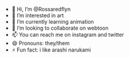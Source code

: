 - 👋 Hi, I’m @Rossaredflyn
- 👀 I’m interested in art
- 🌱 I’m currently learning animation
- 💞️ I’m looking to collaborate on webtoon
- 📫 You can reach me on instagram and twitter
- 😄 Pronouns: they/them
- ⚡ Fun fact: i like arashi narukami

<!---
Rossaredflyn/Rossaredflyn is a ✨ special ✨ repository because its `README.md` (this file) appears on your GitHub profile.
You can click the Preview link to take a look at your changes.
--->
